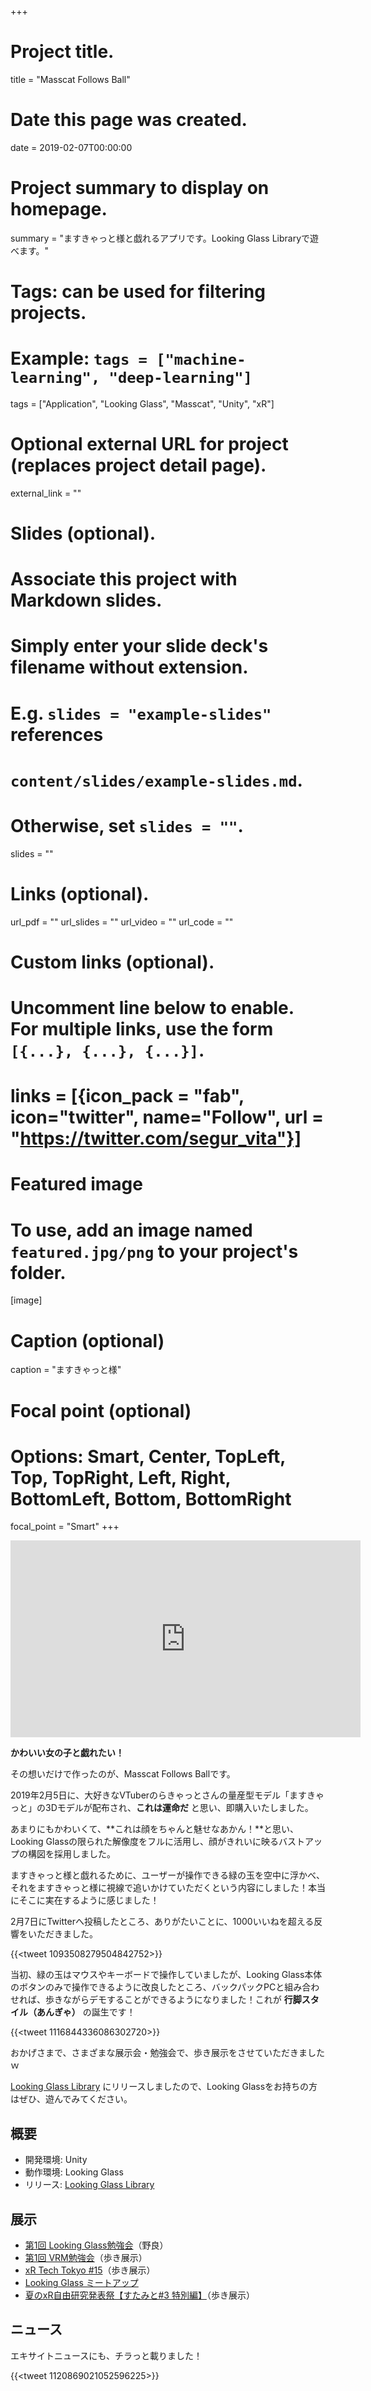+++
# Project title.
title = "Masscat Follows Ball"

# Date this page was created.
date = 2019-02-07T00:00:00

# Project summary to display on homepage.
summary = "ますきゃっと様と戯れるアプリです。Looking Glass Libraryで遊べます。"

# Tags: can be used for filtering projects.
# Example: `tags = ["machine-learning", "deep-learning"]`
tags = ["Application", "Looking Glass", "Masscat", "Unity", "xR"]

# Optional external URL for project (replaces project detail page).
external_link = ""

# Slides (optional).
#   Associate this project with Markdown slides.
#   Simply enter your slide deck's filename without extension.
#   E.g. `slides = "example-slides"` references 
#   `content/slides/example-slides.md`.
#   Otherwise, set `slides = ""`.
slides = ""

# Links (optional).
url_pdf = ""
url_slides = ""
url_video = ""
url_code = ""

# Custom links (optional).
#   Uncomment line below to enable. For multiple links, use the form `[{...}, {...}, {...}]`.
# links = [{icon_pack = "fab", icon="twitter", name="Follow", url = "https://twitter.com/segur_vita"}]

# Featured image
# To use, add an image named `featured.jpg/png` to your project's folder. 
[image]
  # Caption (optional)
  caption = "ますきゃっと様"

  # Focal point (optional)
  # Options: Smart, Center, TopLeft, Top, TopRight, Left, Right, BottomLeft, Bottom, BottomRight
  focal_point = "Smart"
+++

<iframe width="560" height="315" src="https://www.youtube.com/embed/1GEGi-008Sk" frameborder="0" allow="accelerometer; autoplay; encrypted-media; gyroscope; picture-in-picture" allowfullscreen></iframe>


**かわいい女の子と戯れたい！**

その想いだけで作ったのが、Masscat Follows Ballです。

2019年2月5日に、大好きなVTuberのらきゃっとさんの量産型モデル「ますきゃっと」の3Dモデルが配布され、**これは運命だ** と思い、即購入いたしました。

あまりにもかわいくて、**これは顔をちゃんと魅せなあかん！**と思い、Looking Glassの限られた解像度をフルに活用し、顔がきれいに映るバストアップの構図を採用しました。

ますきゃっと様と戯れるために、ユーザーが操作できる緑の玉を空中に浮かべ、それをますきゃっと様に視線で追いかけていただくという内容にしました！本当にそこに実在するように感じました！

2月7日にTwitterへ投稿したところ、ありがたいことに、1000いいねを超える反響をいただきました。

{{<tweet 1093508279504842752>}}

当初、緑の玉はマウスやキーボードで操作していましたが、Looking Glass本体のボタンのみで操作できるように改良したところ、バックパックPCと組み合わせれば、歩きながらデモすることができるようになりました！これが **行脚スタイル（あんぎゃ）** の誕生です！

{{<tweet 1116844336086302720>}}

おかげさまで、さまざまな展示会・勉強会で、歩き展示をさせていただきましたｗ

[Looking Glass Library](https://madewith.lookingglassfactory.com/app/72/) にリリースしましたので、Looking Glassをお持ちの方はぜひ、遊んでみてください。



## 概要

- 開発環境: Unity
- 動作環境: Looking Glass
- リリース: [Looking Glass Library](https://madewith.lookingglassfactory.com/app/72/)



## 展示

- [第1回 Looking Glass勉強会](<https://lookingglass.connpass.com/event/115508/>)（野良）
- [第1回 VRM勉強会](https://vrm.connpass.com/event/116985/)（歩き展示）
- [xR Tech Tokyo #15](https://vrtokyo.connpass.com/event/121561/)（歩き展示）
- [Looking Glass ミートアップ](https://connpass.com/event/124916/)
- [夏のxR自由研究発表祭【すたみと#3 特別編】](https://standalone-vr.connpass.com/event/143354/)（歩き展示）



## ニュース

エキサイトニュースにも、チラっと載りました！

{{<tweet 1120869021052596225>}}
